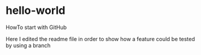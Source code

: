 # hello-world
HowTo start with GitHub

Here I edited the readme file in order to show how a feature could be tested by using a branch

